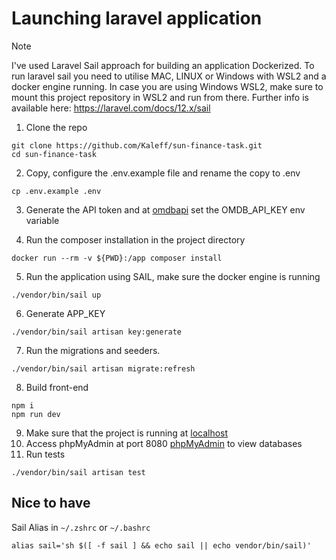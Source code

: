 # Launching laravel application

> [!NOTE]
> I've used Laravel Sail approach for building an application Dockerized.
> To run laravel sail you need to utilise MAC, LINUX or Windows with WSL2 and a docker engine running.
> In case you are using Windows WSL2, make sure to mount this project repository in WSL2 and run from there.
> Further info is available here: https://laravel.com/docs/12.x/sail

1) Clone the repo

```
git clone https://github.com/Kaleff/sun-finance-task.git
cd sun-finance-task
```
2) Copy, configure the .env.example file and rename the copy to .env
```
cp .env.example .env
```
3) Generate the API token and at [omdbapi](http://www.omdbapi.com/apikey.aspx) set the OMDB_API_KEY env variable

4) Run the composer installation in the project directory

```
docker run --rm -v ${PWD}:/app composer install
```

5) Run the application using SAIL, make sure the docker engine is running

```
./vendor/bin/sail up
```

6) Generate APP_KEY

```
./vendor/bin/sail artisan key:generate
```


7) Run the migrations and seeders.
```
./vendor/bin/sail artisan migrate:refresh
```

8) Build front-end
```
npm i
npm run dev
```
9) Make sure that the project is running at [localhost](http://localhost)
10) Access phpMyAdmin at port 8080 [phpMyAdmin](http://localhost:8080) to view databases
11) Run tests
```
./vendor/bin/sail artisan test
```

## Nice  to have

Sail Alias in ```~/.zshrc``` or ```~/.bashrc```
```
alias sail='sh $([ -f sail ] && echo sail || echo vendor/bin/sail)'
```
